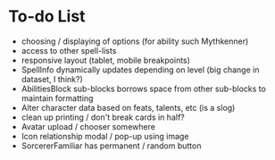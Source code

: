 # To-do List

- choosing / displaying of options (for ability such Mythkenner)
- access to other spell-lists
- responsive layout (tablet, mobile breakpoints)
- SpellInfo dynamically updates depending on level (big change in dataset, I think?)
- AbilitiesBlock sub-blocks borrows space from other sub-blocks to maintain formatting
- Alter character data based on feats, talents, etc (is a slog)
- clean up printing / don't break cards in half?
- Avatar upload / chooser somewhere
- Icon relationship modal / pop-up using image
- SorcererFamiliar has permanent / random button
